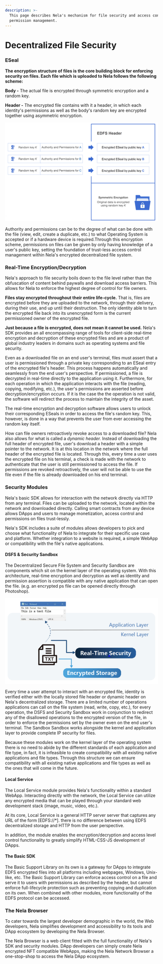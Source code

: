 ```yaml
---
description: >-
  This page describes Nela's mechanism for file security and access control and
  permission management.
---
```


# Decentralized File Security

### ESeal

**The encryption structure of files is the core building block for enforcing security on files. Each file which is uploaded to Nela follows the following scheme:**

**Body -** The actual file is encrypted through symmetric encryption and a random key.

**Header -** The encrypted file contains with it a header, in which each identity's permissions as well as the body's random key are encrypted together using asymmetric encryption.

![EDFS file encryption protocol](.gitbook/assets/image.png)

​Authority and permissions can be to the degree of what can be done with the file (view, edit, create a duplicate, etc.) to what Operating System is accepted or if a hardware device is required.Through this encryption scheme, permissions on files can be given by only having knowledge of a user's public key, setting the foundation of trust-less access control management within Nela's encrypted decentralized file system.

### Real-Time Encryption/Decryption

Nela's approach to file security boils down to the file level rather than the obfuscation of content behind paywalls and download access barriers. This allows for Nela to enforce the highest degree of control for file owners.

**Files stay encrypted throughout their entire life-cycle.** That is, files are encrypted before they are uploaded to the network, through their delivery, during their use, and up until their destruction. The only identity able to turn the encrypted file back into its unencrypted form is the current permissioned owner of the encrypted file.

**Just because a file is encrypted, does not mean it cannot be used.** Nela's SDK provides an all encompassing range of tools for client-side real-time encryption and decryption of these encrypted files and are a product of global industry leaders in domains such as operating systems and file security.

Even as a downloaded file on an end user's terminal, files must assert that a user is permissioned through a private key corresponding to an ESeal entry of the encrypted file's header. This process happens automatically and seamlessly from the end user's perspective. If permissioned, a file is decrypted in real-time directly to the application using it. Furthermore, for each operation in which the application interacts with the file (reading, copying, modifying, etc.), the user's permissions are asserted before decryption/encryption occurs. If it is the case the the operation is not valid, the software will redirect the process to maintain the integrity of the asset.

The real-time encryption and decryption software allows users to unlock their corresponding ESeals in order to access the file's random key. This, however, is done in a way that prevents the user from ever accessing the random key itself.

How can file owners retroactively revoke access to a downloaded file? Nela also allows for what is called a _dynamic header._ Instead of downloading the full header of encrypted file, user's download a header with a simple pointer to the network. It is at this location in the network where the full header of the encrypted file is located. Through this, every time a user uses the encrypted file on his terminal, a check is made with the network to authenticate that the user is still permissioned to access the file. If permissions are revoked retroactively, the user will not be able to use the file even if the file is already downloaded on his end terminal.

### Security Modules

Nela's basic SDK allows for interaction with the network directly via HTTP from any terminal. Files can be uploaded to the network, located within the network and downloaded directly. Calling smart contracts from any device allows DApps and users to manage monetization, access control and permissions on files trust-lessly.

Nela's SDK includes a suite of modules allows developers to pick and choose what functionality of Nela to integrate for their specific use case and platform. Whether integration to a website is required, a simple WebApp or compatibility with the file's native applications.

#### DSFS & Security Sandbox

The Decentralized Secure File System and Security Sandbox are components which sit on the kernel layer of the operating system. With this architecture, real-time encryption and decryption as well as identity and permission assertion is compatible with any native application that can open the file. (e.g. an encrypted ps file can be opened directly through Photoshop).&#x20;

![Kernel layer encryption/decryption.](.gitbook/assets/Untitled.001.jpeg)

Every time a user attempt to interact with an encrypted file, identity is verified either with the locally stored file header or dynamic header on Nela's decentralized storage. There are a limited number of operations applications can call on the file system (read, write, copy, etc.), for every operation, the DSFS and Security Sandbox work in conjunction to redirect any of the disallowed operations to the encrypted version of the file, in order to enforce the permissions set by the owner even on the end user's terminal. The Sandbox Sandbox works alongside the kernel and application layer to provide complete IP security for files.

Because these modules work on the kernel layer of the operating system there is no need to abide by the different standards of each application and file type, in fact, it is infeasible to create compatibility with all existing native applications and file types. Through this structure we can ensure compatibility with all existing native applications and file types as well as the ones that will come in the future.

#### Local Service

The Local Service module provides Nela's functionality within a standard WebApp. Interacting directly with the network, the Local Service can utilize any encrypted media that can be played through your standard web development stack (image, music, video, etc.).

At its core, Local Service is a general HTTP server server that captures any URL of the form \[EDFS://\*]. there is no difference between using EDFS decentralized storage and HTTP from the user perspective.

In addition, the module enables the encryption/decryption and access level control functionality to greatly simplify HTML-CSS-JS development of DApps.

#### The Basic SDK

The Basic Support Library on its own is a gateway for DApps to integrate EDFS encrypted files into all platforms including webpages, Windows, Unix-like, etc. The Basic Support Library can enforce access control on a file and serve it to users with permissions as described by the header, but cannot enforce full-lifecycle protection such as preventing copying and duplication on its own. When combined with other modules, more functionality of the EDFS protocol can be accessed.

### The Nela Browser

To cater towards the largest developer demographic in the world, the Web developers, Nela simplifies development and accessibility to its tools and DApp ecosystem by developing the Nela Browser.&#x20;

The Nela Browser is a web client fitted with the full functionality of Nela's SDK and security modules. DApp developers can simply create Nela encrypted NFT compatible WebApps, making the Nela Network Browser a one-stop-shop to access the Nela DApp ecosystem.
